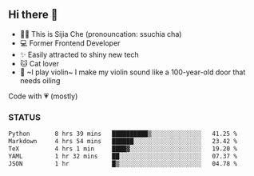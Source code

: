## Hi there 👋

- 🙋‍♀️ This is Sijia Che (pronouncation: ssuchia cha)
- 💻 Former Frontend Developer
- ✨ Easily attracted to shiny new tech
- 🐱 Cat lover
- 🌟 ~I play violin~ I make my violin sound like a 100-year-old door that needs oiling

Code with 💗 (mostly)

### STATUS
<!--START_SECTION:waka-->

```txt
Python       8 hrs 39 mins   ██████████▒░░░░░░░░░░░░░░   41.25 %
Markdown     4 hrs 54 mins   ██████░░░░░░░░░░░░░░░░░░░   23.42 %
TeX          4 hrs 1 min     ████▓░░░░░░░░░░░░░░░░░░░░   19.20 %
YAML         1 hr 32 mins    ██░░░░░░░░░░░░░░░░░░░░░░░   07.37 %
JSON         1 hr            █▒░░░░░░░░░░░░░░░░░░░░░░░   04.78 %
```

<!--END_SECTION:waka-->
